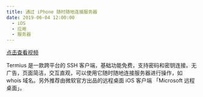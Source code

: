 ```yaml
---
title: 通过 iPhone 随时随地连接服务器
date: 2019-06-04 12:00:00
  - iOS
  - 应用
  - 服务器
---
```


[点击查看视频](http://mpvideo.qpic.cn/tjg_3579624466_50000_3371385daf2c4205b20404d388e5d997.f10002.mp4?dis_k=58c3e43dfb802517cc3e48392b4db61c&dis_t=1561824176)

Termius 是一款跨平台的 SSH 客户端，基础功能免费，支持密码和密钥连接。无广告，页面简洁，交互直观，可以使用它随时随地连接服务器进行操作，如 whois 域名。另外推荐由微软官方出品的远程桌面 iOS 客户端 「Microsoft 远程桌面」。